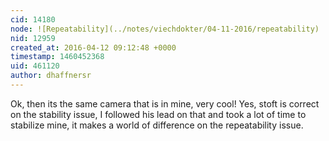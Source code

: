 ```yaml
---
cid: 14180
node: ![Repeatability](../notes/viechdokter/04-11-2016/repeatability)
nid: 12959
created_at: 2016-04-12 09:12:48 +0000
timestamp: 1460452368
uid: 461120
author: dhaffnersr
---
```


Ok, then its the same camera that is in mine, very cool! Yes, stoft is correct on the stability issue, I followed his lead on that and took a lot of time to stabilize mine, it makes a world of difference on the repeatability issue.